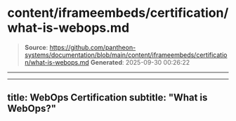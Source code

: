 # content/iframeembeds/certification/what-is-webops.md

> **Source**: https://github.com/pantheon-systems/documentation/blob/main/content/iframeembeds/certification/what-is-webops.md
> **Generated**: 2025-09-30 00:26:22

---

---
title: WebOps Certification
subtitle: "What is WebOps?"
---

<Partial file="certification-guide/what-is-webops.md" />
